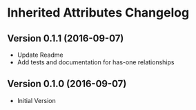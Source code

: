 # Inherited Attributes Changelog

## Version 0.1.1 (2016-09-07)
* Update Readme
* Add tests and documentation for has-one relationships

## Version 0.1.0 (2016-09-07)
* Initial Version
